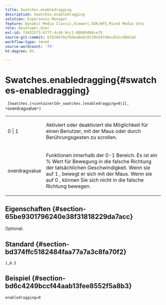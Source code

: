 ```yaml
---
title: Swatches.enabledragging
description: Swatches.enabledragging
solution: Experience Manager
feature: Dynamic Media Classic,Viewers,SDK/API,Mixed Media Sets
role: Developer,User
exl-id: fd432573-677f-4c46-9cc1-88089496ce75
source-git-commit: 6f838470a7bdea8e8c0219e59746ec82ecd802a8
workflow-type: tm+mt
source-wordcount: '75'
ht-degree: 6%

---
```


# Swatches.enabledragging{#swatches-enabledragging}

` [Swatches.|<containerId>_swatches.]enabledragging=0|1[, *`overdragvalue`*]`

<table id="table_B1363BFD20204093AAB326A1AB503B93"> 
 <tbody> 
  <tr> 
   <td> <p> <span class="codeph"> 0 | 1 </span> </p> </td> 
   <td> <p> Aktiviert oder deaktiviert die Möglichkeit für einen Benutzer, mit der Maus oder durch Berührungsgesten zu scrollen. </p> </td> 
  </tr> 
  <tr> 
   <td> <p> <span class="codeph"> <span class="varname"> overdragvalue </span> </span> </p> </td> 
   <td> <p> Funktionen innerhalb der <span class="codeph"> 0-1 </span> Bereich. Es ist ein <span class="codeph"> % </span> Wert für Bewegung in die falsche Richtung der tatsächlichen Geschwindigkeit. Wenn sie auf <span class="codeph"> 1 </span>, bewegt er sich mit der Maus. Wenn sie auf <span class="codeph"> 0 </span>, können Sie sich nicht in die falsche Richtung bewegen. </p> </td> 
  </tr> 
 </tbody> 
</table>

## Eigenschaften {#section-65be9301796240e38f31818229da7acc}

Optional.

## Standard {#section-bd374ffc5182484faa77a7a3c8fa70f2}

`1,0.5`

## Beispiel {#section-bd6c4249bccf44aab13fee8552f5a8b3}

`enabledragging=0`
